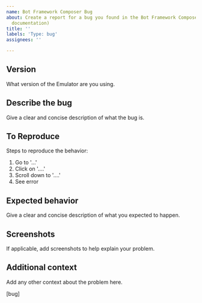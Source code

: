 ```yaml
---
name: Bot Framework Composer Bug
about: Create a report for a bug you found in the Bot Framework Composer (including
  documentation)
title: ''
labels: 'Type: bug'
assignees: ''

---
```


## Version
What version of the Emulator are you using.

## Describe the bug
Give a clear and concise description of what the bug is.

## To Reproduce
Steps to reproduce the behavior:
1. Go to '...'
2. Click on '....'
3. Scroll down to '....'
4. See error

## Expected behavior
Give a clear and concise description of what you expected to happen.

## Screenshots
If applicable, add screenshots to help explain your problem.

## Additional context
Add any other context about the problem here.

[bug]

